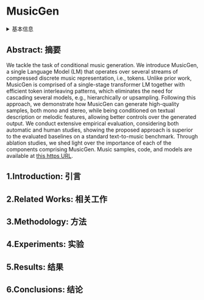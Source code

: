 # MusicGen

<details>
<summary>基本信息</summary>

- 标题: "Simple and Controllable Music Generation"
- 作者: 
  - 01 Jade Copet, 
  - 02 Felix Kreuk, 
  - 03 Itai Gat, 
  - 04 Tal Remez, 
  - 05 David Kant, 
  - 06 Gabriel Synnaeve, 
  - 07 Yossi Adi, 
  - 08 Alexandre Defossez
- 链接: 
  - [ArXiv](https://arxiv.org/abs/2306.05284)
  - [Publication]() NeurIPS2023
  - [Github](https://github.com/facebookresearch/audiocraft)
  - [Demo]()
- 文件: 
  - [ArXiv] #TODO
  - [Publication] #TODO

</details>

## Abstract: 摘要

We tackle the task of conditional music generation. 
We introduce MusicGen, a single Language Model (LM) that operates over several streams of compressed discrete music representation, i.e., tokens. 
Unlike prior work, MusicGen is comprised of a single-stage transformer LM together with efficient token interleaving patterns, which eliminates the need for cascading several models, e.g., hierarchically or upsampling. 
Following this approach, we demonstrate how MusicGen can generate high-quality samples, both mono and stereo, while being conditioned on textual description or melodic features, allowing better controls over the generated output. 
We conduct extensive empirical evaluation, considering both automatic and human studies, showing the proposed approach is superior to the evaluated baselines on a standard text-to-music benchmark. 
Through ablation studies, we shed light over the importance of each of the components comprising MusicGen. 
Music samples, code, and models are available at [this https URL](https://github.com/facebookresearch/audiocraft).

## 1.Introduction: 引言

## 2.Related Works: 相关工作

## 3.Methodology: 方法

## 4.Experiments: 实验

## 5.Results: 结果

## 6.Conclusions: 结论
